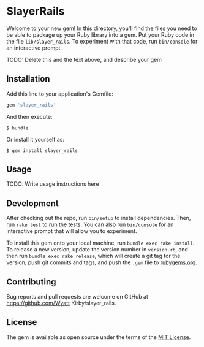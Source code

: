 # SlayerRails

Welcome to your new gem! In this directory, you'll find the files you need to be able to package up your Ruby library into a gem. Put your Ruby code in the file `lib/slayer_rails`. To experiment with that code, run `bin/console` for an interactive prompt.

TODO: Delete this and the text above, and describe your gem

## Installation

Add this line to your application's Gemfile:

```ruby
gem 'slayer_rails'
```

And then execute:

    $ bundle

Or install it yourself as:

    $ gem install slayer_rails

## Usage

TODO: Write usage instructions here

## Development

After checking out the repo, run `bin/setup` to install dependencies. Then, run `rake test` to run the tests. You can also run `bin/console` for an interactive prompt that will allow you to experiment.

To install this gem onto your local machine, run `bundle exec rake install`. To release a new version, update the version number in `version.rb`, and then run `bundle exec rake release`, which will create a git tag for the version, push git commits and tags, and push the `.gem` file to [rubygems.org](https://rubygems.org).

## Contributing

Bug reports and pull requests are welcome on GitHub at https://github.com/Wyatt Kirby/slayer_rails.


## License

The gem is available as open source under the terms of the [MIT License](http://opensource.org/licenses/MIT).

